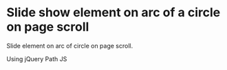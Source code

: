# Slide show element on arc of a circle on page scroll
Slide element on arc of circle on page scroll.

Using jQuery Path JS
